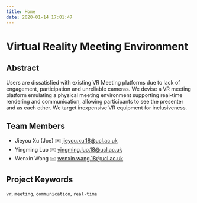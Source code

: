 ```yaml
---
title: Home
date: 2020-01-14 17:01:47
---
```


# Virtual Reality Meeting Environment

## Abstract

Users are dissatisfied with existing VR Meeting platforms due to lack of
engagement, participation and unreliable cameras. We devise a VR
meeting platform emulating a physical meeting environment supporting
real-time rendering and communication, allowing participants to see the 
presenter and as each other. We target inexpensive VR equipment for 
inclusiveness.

## Team Members

- Jieyou Xu (Joe) :envelope: <jieyou.xu.18@ucl.ac.uk>
- Yingming Luo :envelope: <yingming.luo.18@ucl.ac.uk>
- Wenxin Wang :envelope: <wenxin.wang.18@ucl.ac.uk>

## Project Keywords

`vr`, `meeting`, `communication`, `real-time`
